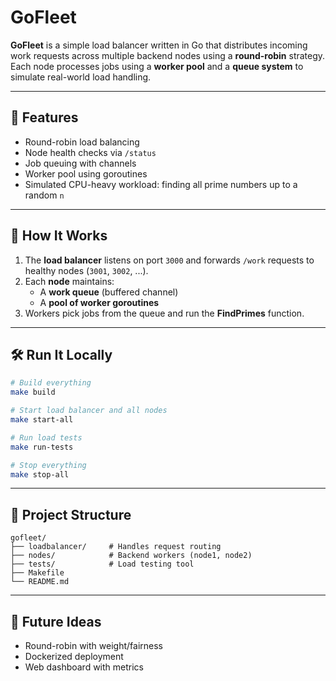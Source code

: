 # GoFleet

**GoFleet** is a simple load balancer written in Go that distributes incoming work requests across multiple backend nodes using a **round-robin** strategy. Each node processes jobs using a **worker pool** and a **queue system** to simulate real-world load handling.

---

## 🚀 Features

- Round-robin load balancing
- Node health checks via `/status`
- Job queuing with channels
- Worker pool using goroutines
- Simulated CPU-heavy workload: finding all prime numbers up to a random `n`

---

## 🧠 How It Works

1. The **load balancer** listens on port `3000` and forwards `/work` requests to healthy nodes (`3001`, `3002`, ...).
2. Each **node** maintains:
   - A **work queue** (buffered channel)
   - A **pool of worker goroutines**
3. Workers pick jobs from the queue and run the **FindPrimes** function.

---

## 🛠️ Run It Locally

```bash
# Build everything
make build

# Start load balancer and all nodes
make start-all

# Run load tests
make run-tests

# Stop everything
make stop-all
```

---

## 📂 Project Structure

```
gofleet/
├── loadbalancer/     # Handles request routing
├── nodes/            # Backend workers (node1, node2)
├── tests/            # Load testing tool
├── Makefile
└── README.md
```

---

## 🔧 Future Ideas

- Round-robin with weight/fairness
- Dockerized deployment
- Web dashboard with metrics
